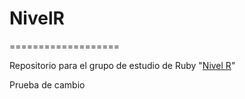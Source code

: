 # NivelR
===================

Repositorio para el grupo de estudio de Ruby "[Nivel R](https://plus.google.com/u/0/communities/103833788001935557125)"


Prueba de cambio

